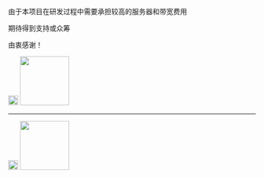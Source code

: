 由于本项目在研发过程中需要承担较高的服务器和带宽费用

期待得到支持或众筹

由衷感谢！

<img src="https://www.webfunny.cn/resource/weixin.png" width="20" style="margin-top: 10px;"/>
<img src="https://www.webfunny.cn/resource/wx.jpg" width="100"/>

---------------------------------

<img src="https://www.webfunny.cn/resource/zhifubao.png" width="20"/>
<img src="https://www.webfunny.cn/resource/zfb.jpg" width="100"/>
